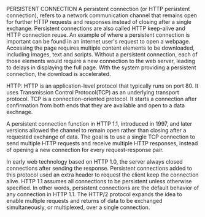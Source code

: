 PERSISTENT CONNECTION
A persistent connection (or HTTP persistent connection), refers to a network communication channel that remains open for further HTTP requests and responses instead of closing after a single exchange. Persistent connections are also called HTTP keep-alive and HTTP connection reuse.
An example of where a persistent connection is important can be found in an internet user's request to open a webpage. Accessing the page requires multiple content elements to be downloaded, including images, text and scripts. Without a persistent connection, each of those elements would require a new connection to the web server, leading to delays in displaying the full page. With the system providing a persistent connection, the download is accelerated.

HTTP:
HTTP is an application-level protocol that typically runs on port 80. It uses Transmission Control Protocol(TCP) as an underlying transport protocol. TCP is a connection-oriented protocol. It starts a connection after confirmation from both ends that they are available and open to a data exchnage.

A persistent connection function in HTTP 1.1, introduced in 1997, and later versions allowed the channel to remain open rather than closing after a requested exchange of data. The goal is to use a single TCP connection to send multiple HTTP requests and receive multiple HTTP responses, instead of opening a new connection for every request-response pair.

In early web technology based on HTTP 1.0, the server always closed connections after sending the response. Persistent connections added to this protocol used an extra header to request the client keep the connection alive. HTTP 1.1 assumes all connections to be persistent unless otherwise specified. In other words, persistent connections are the default behavior of any connection in HTTP 1.1. The HTTP/2 protocol expands the idea to enable multiple requests and returns of data to be exchanged simultaneously, or multiplexed, over a single connection.